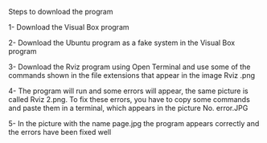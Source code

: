 Steps to download the program

1- Download the Visual Box program

2- Download the Ubuntu program as a fake system in the Visual Box program

3- Download the Rviz program using Open Terminal and use some of the commands shown in the file extensions that appear in the image Rviz .png

4- The program will run and some errors will appear, the same picture is called Rviz 2.png. To fix these errors, you have to copy some commands and paste them in a terminal, which appears in the picture No. error.JPG

5- In the picture with the name page.jpg the program appears correctly and the errors have been fixed well
